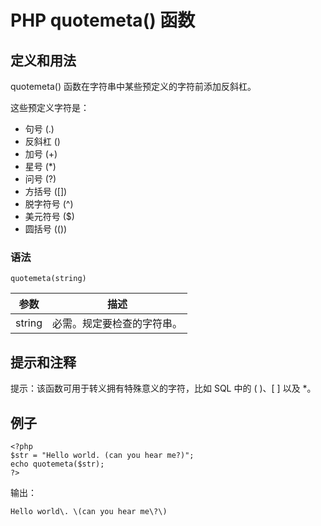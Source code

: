 # PHP quotemeta() 函数



## 定义和用法

quotemeta() 函数在字符串中某些预定义的字符前添加反斜杠。

这些预定义字符是：

*   句号 (.)
*   反斜杠 (\)
*   加号 (+)
*   星号 (*)
*   问号 (?)
*   方括号 ([])
*   脱字符号 (^)
*   美元符号 ($)
*   圆括号 (())

### 语法

```
quotemeta(string)
```

| 参数 | 描述 |
| --- | --- |
| string | 必需。规定要检查的字符串。 |

## 提示和注释

提示：该函数可用于转义拥有特殊意义的字符，比如 SQL 中的 ( )、[ ] 以及 *。

## 例子

```
<?php
$str = "Hello world. (can you hear me?)";
echo quotemeta($str);
?>
```

输出：

```
Hello world\. \(can you hear me\?\)
```



